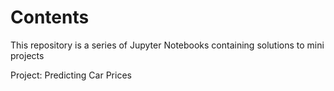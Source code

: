 # Contents
This repository is a series of Jupyter Notebooks containing solutions to mini projects

Project: Predicting Car Prices

